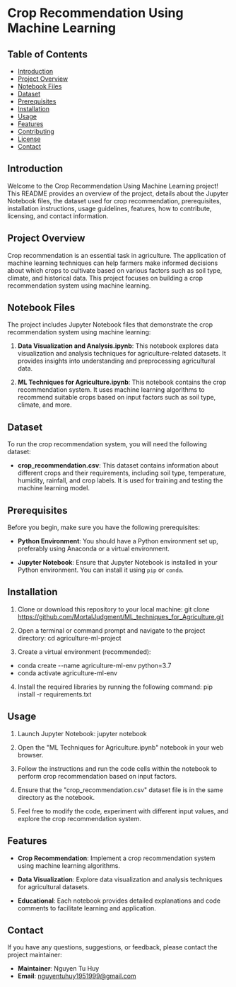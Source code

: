 # Crop Recommendation Using Machine Learning

## Table of Contents

- [Introduction](#introduction)
- [Project Overview](#project-overview)
- [Notebook Files](#notebook-files)
- [Dataset](#dataset)
- [Prerequisites](#prerequisites)
- [Installation](#installation)
- [Usage](#usage)
- [Features](#features)
- [Contributing](#contributing)
- [License](#license)
- [Contact](#contact)

## Introduction

Welcome to the Crop Recommendation Using Machine Learning project! This README provides an overview of the project, details about the Jupyter Notebook files, the dataset used for crop recommendation, prerequisites, installation instructions, usage guidelines, features, how to contribute, licensing, and contact information.

## Project Overview

Crop recommendation is an essential task in agriculture. The application of machine learning techniques can help farmers make informed decisions about which crops to cultivate based on various factors such as soil type, climate, and historical data. This project focuses on building a crop recommendation system using machine learning.

## Notebook Files

The project includes Jupyter Notebook files that demonstrate the crop recommendation system using machine learning:

1. **Data Visualization and Analysis.ipynb**: This notebook explores data visualization and analysis techniques for agriculture-related datasets. It provides insights into understanding and preprocessing agricultural data.

2. **ML Techniques for Agriculture.ipynb**: This notebook contains the crop recommendation system. It uses machine learning algorithms to recommend suitable crops based on input factors such as soil type, climate, and more.

## Dataset

To run the crop recommendation system, you will need the following dataset:

- **crop_recommendation.csv**: This dataset contains information about different crops and their requirements, including soil type, temperature, humidity, rainfall, and crop labels. It is used for training and testing the machine learning model.

## Prerequisites

Before you begin, make sure you have the following prerequisites:

- **Python Environment**: You should have a Python environment set up, preferably using Anaconda or a virtual environment.

- **Jupyter Notebook**: Ensure that Jupyter Notebook is installed in your Python environment. You can install it using `pip` or `conda`.

## Installation

1. Clone or download this repository to your local machine: git clone https://github.com/MortalJudgment/ML_techniques_for_Agriculture.git
   
3. Open a terminal or command prompt and navigate to the project directory: cd agriculture-ml-project
   
5. Create a virtual environment (recommended):
- conda create --name agriculture-ml-env python=3.7
- conda activate agriculture-ml-env
  
4. Install the required libraries by running the following command: pip install -r requirements.txt

## Usage
1. Launch Jupyter Notebook: jupyter notebook

2. Open the "ML Techniques for Agriculture.ipynb" notebook in your web browser.

3. Follow the instructions and run the code cells within the notebook to perform crop recommendation based on input factors.

4. Ensure that the "crop_recommendation.csv" dataset file is in the same directory as the notebook.

5. Feel free to modify the code, experiment with different input values, and explore the crop recommendation system.

## Features

- **Crop Recommendation**: Implement a crop recommendation system using machine learning algorithms.

- **Data Visualization**: Explore data visualization and analysis techniques for agricultural datasets.

- **Educational**: Each notebook provides detailed explanations and code comments to facilitate learning and application.

## Contact

If you have any questions, suggestions, or feedback, please contact the project maintainer:

- **Maintainer**: Nguyen Tu Huy
- **Email**: nguyentuhuy1951999@gmail.com




